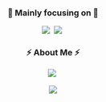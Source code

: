<h3 align="center">🎯 Mainly focusing on 🎯</h3>
<p align="center">
  <img src="https://img.shields.io/badge/Javascript-F7DF1D?style=flat-square&logo=javascript&logoColor=white"/></a>&nbsp
  <img src="https://img.shields.io/badge/React-20232a?style=flat-square&logo=React&logoColor=#5bccea"/></a>&nbsp
</p>


<h3 align="center"> ⚡️ About Me ⚡️ </h3>
<p align="center">
  <a href="https://haksik.tistory.com/"><img src="https://img.shields.io/badge/-Tech%20Blog-ff5a4a?style=flat-square&logo=Tistory&logoColor=white&link=https://haksik.tistory.com/"/></a>&nbsp
</p>

<p align="center">
  <a href="https://hits.seeyoufarm.com"><img src="https://hits.seeyoufarm.com/api/count/incr/badge.svg?url=https%3A%2F%2Fgithub.com%2Fjoonsun1006&count_bg=%2379C83D&title_bg=%23555555&icon=&icon_color=%23E7E7E7&title=hits&edge_flat=false"/></a>
</p>

